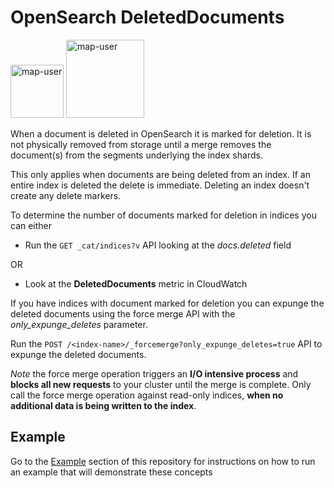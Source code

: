 # OpenSearch DeletedDocuments

<img width="85" alt="map-user" src="https://img.shields.io/badge/views-204-green"> <img width="125" alt="map-user" src="https://img.shields.io/badge/unique visits-061-green">

When a document is deleted in OpenSearch it is marked for deletion. It is not physically removed from storage until a merge removes the document(s) from the segments underlying the index shards.

This only applies when documents are being deleted from an index. If an entire index is deleted the delete is immediate. Deleting an index doesn't create any delete markers.

To determine the number of documents marked for deletion in indices you can either

* Run the ```GET _cat/indices?v``` API looking at the *docs.deleted* field

OR

* Look at the **DeletedDocuments** metric in CloudWatch

If you have indices with document marked for deletion you can expunge the deleted documents using the force merge API with the *only_expunge_deletes* parameter.

Run the ```POST /<index-name>/_forcemerge?only_expunge_deletes=true``` API to expunge the deleted documents.

*Note* the force merge operation triggers an **I/O intensive process** and **blocks all new requests** to your cluster until the merge is complete. Only call the force merge operation against read-only indices, **when no additional data is being written to the index**.

## Example
Go to the [Example](https://github.com/ev2900/OpenSearch_DeletedDocuments/tree/main/Example) section of this repository for instructions on how to run an example that will demonstrate these concepts
